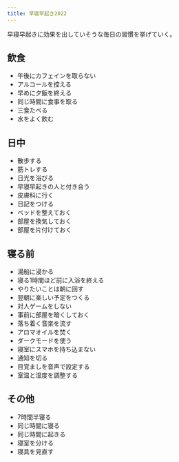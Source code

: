 ```yaml
---
title: 早寝早起き2022
---
```

早寝早起きに効果を出していそうな毎日の習慣を挙げていく。

飲食
--

*   午後にカフェインを取らない
*   アルコールを控える
*   早めに夕飯を終える
*   同じ時間に食事を取る
*   三食たべる
*   水をよく飲む

日中
--

*   散歩する
*   筋トレする
*   日光を浴びる
*   早寝早起きの人と付き合う
*   皮膚科に行く
*   日記をつける
*   ベッドを整えておく
*   部屋を換気しておく
*   部屋を片付けておく

寝る前
---

*   湯船に浸かる
*   寝る1時間ほど前に入浴を終える
*   やりたいことは朝に回す
*   翌朝に楽しい予定をつくる
*   対人ゲームをしない
*   事前に部屋を暗くしておく
*   落ち着く音楽を流す
*   アロマオイルを焚く
*   ダークモードを使う
*   寝室にスマホを持ち込まない
*   通知を切る
*   目覚ましを音声で設定する
*   室温と湿度を調整する

その他
---

*   7時間半寝る
*   同じ時間に寝る
*   同じ時間に起きる
*   寝室を分ける
*   寝具を見直す
